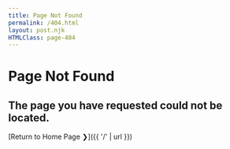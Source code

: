 ```yaml
---
title: Page Not Found
permalink: /404.html
layout: post.njk
HTMLClass: page-404
---
```


# Page Not Found
## The page you have requested could not be located.
[Return to Home Page ❯]({{ '/' | url }})